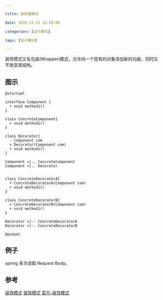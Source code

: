 ```yaml
---

title: 装饰器模式

date: 2018-11-22 15:59:00

categories: [设计模式]

tags: [设计模式]

---
```



装饰模式又名包装(Wrapper)模式，允许向一个现有的对象添加新的功能，同时又不改变其结构。


<!--more-->

## 图示

```puml
@startuml

interface Component {
  + void method1()
}

class ConcreteComponent{
  + void method1()
}

class Decorator{
  - Component com
  + Decorator(Component com)
  + void method1()
}

Component <|.. ConcreteComponent
Component <|.. Decorator


class ConcreteDecoratorA{
  + ConcreteDecoratorA(Component com)
  + void method1()
}

class ConcreteDecoratorB{
  + ConcreteDecoratorB(Component com)
  + void method1()
}

Decorator <|-- ConcreteDecoratorA
Decorator <|-- ConcreteDecoratorB

@enduml
```


## 例子
spring 多次读取 Request Body。



## 参考

[装饰模式](https://design-patterns.readthedocs.io/zh_CN/latest/structural_patterns/decorator.html)
[装饰模式](https://www.cnblogs.com/java-my-life/archive/2012/04/20/2455726.html)
[菜鸟-装饰模式](http://www.runoob.com/design-pattern/decorator-pattern.html)
